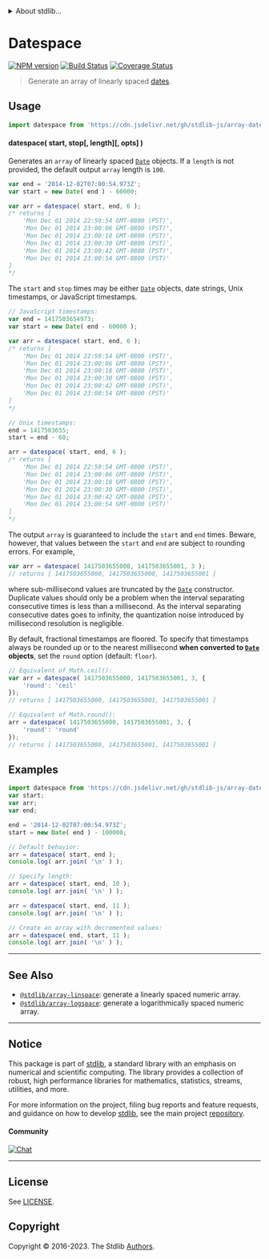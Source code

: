 <!--

@license Apache-2.0

Copyright (c) 2021 The Stdlib Authors.

Licensed under the Apache License, Version 2.0 (the "License");
you may not use this file except in compliance with the License.
You may obtain a copy of the License at

   http://www.apache.org/licenses/LICENSE-2.0

Unless required by applicable law or agreed to in writing, software
distributed under the License is distributed on an "AS IS" BASIS,
WITHOUT WARRANTIES OR CONDITIONS OF ANY KIND, either express or implied.
See the License for the specific language governing permissions and
limitations under the License.

-->


<details>
  <summary>
    About stdlib...
  </summary>
  <p>We believe in a future in which the web is a preferred environment for numerical computation. To help realize this future, we've built stdlib. stdlib is a standard library, with an emphasis on numerical and scientific computation, written in JavaScript (and C) for execution in browsers and in Node.js.</p>
  <p>The library is fully decomposable, being architected in such a way that you can swap out and mix and match APIs and functionality to cater to your exact preferences and use cases.</p>
  <p>When you use stdlib, you can be absolutely certain that you are using the most thorough, rigorous, well-written, studied, documented, tested, measured, and high-quality code out there.</p>
  <p>To join us in bringing numerical computing to the web, get started by checking us out on <a href="https://github.com/stdlib-js/stdlib">GitHub</a>, and please consider <a href="https://opencollective.com/stdlib">financially supporting stdlib</a>. We greatly appreciate your continued support!</p>
</details>

# Datespace

[![NPM version][npm-image]][npm-url] [![Build Status][test-image]][test-url] [![Coverage Status][coverage-image]][coverage-url] <!-- [![dependencies][dependencies-image]][dependencies-url] -->

> Generate an array of linearly spaced [dates][mdn-date-object].



<section class="usage">

## Usage

```javascript
import datespace from 'https://cdn.jsdelivr.net/gh/stdlib-js/array-datespace@deno/mod.js';
```

#### datespace( start, stop\[, length]\[, opts] )

Generates an `array` of linearly spaced [`Date`][mdn-date-object] objects. If a `length` is not provided, the default output `array` length is `100`.

```javascript
var end = '2014-12-02T07:00:54.973Z';
var start = new Date( end ) - 60000;

var arr = datespace( start, end, 6 );
/* returns [
    'Mon Dec 01 2014 22:59:54 GMT-0800 (PST)',
    'Mon Dec 01 2014 23:00:06 GMT-0800 (PST)',
    'Mon Dec 01 2014 23:00:18 GMT-0800 (PST)',
    'Mon Dec 01 2014 23:00:30 GMT-0800 (PST)',
    'Mon Dec 01 2014 23:00:42 GMT-0800 (PST)',
    'Mon Dec 01 2014 23:00:54 GMT-0800 (PST)'
]
*/
```

The `start` and `stop` times may be either [`Date`][mdn-date-object] objects, date strings, Unix timestamps, or JavaScript timestamps.

```javascript
// JavaScript timestamps:
var end = 1417503654973;
var start = new Date( end - 60000 );

var arr = datespace( start, end, 6 );
/* returns [
    'Mon Dec 01 2014 22:59:54 GMT-0800 (PST)',
    'Mon Dec 01 2014 23:00:06 GMT-0800 (PST)',
    'Mon Dec 01 2014 23:00:18 GMT-0800 (PST)',
    'Mon Dec 01 2014 23:00:30 GMT-0800 (PST)',
    'Mon Dec 01 2014 23:00:42 GMT-0800 (PST)',
    'Mon Dec 01 2014 23:00:54 GMT-0800 (PST)'
]
*/

// Unix timestamps:
end = 1417503655;
start = end - 60;

arr = datespace( start, end, 6 );
/* returns [
    'Mon Dec 01 2014 22:59:54 GMT-0800 (PST)',
    'Mon Dec 01 2014 23:00:06 GMT-0800 (PST)',
    'Mon Dec 01 2014 23:00:18 GMT-0800 (PST)',
    'Mon Dec 01 2014 23:00:30 GMT-0800 (PST)',
    'Mon Dec 01 2014 23:00:42 GMT-0800 (PST)',
    'Mon Dec 01 2014 23:00:54 GMT-0800 (PST)'
]
*/
```

The output `array` is guaranteed to include the `start` and `end` times. Beware, however, that values between the `start` and `end` are subject to rounding errors. For example,

```javascript
var arr = datespace( 1417503655000, 1417503655001, 3 );
// returns [ 1417503655000, 1417503655000, 1417503655001 ]
```

where sub-millisecond values are truncated by the [`Date`][mdn-date-object] constructor. Duplicate values should only be a problem when the interval separating consecutive times is less than a millisecond. As the interval separating consecutive dates goes to infinity, the quantization noise introduced by millisecond resolution is negligible.

By default, fractional timestamps are floored. To specify that timestamps always be rounded up or to the nearest millisecond **when converted to [`Date`][mdn-date-object] objects**, set the `round` option (default: `floor`).

```javascript
// Equivalent of Math.ceil():
var arr = datespace( 1417503655000, 1417503655001, 3, {
    'round': 'ceil'
});
// returns [ 1417503655000, 1417503655001, 1417503655001 ]

// Equivalent of Math.round():
arr = datespace( 1417503655000, 1417503655001, 3, {
    'round': 'round'
});
// returns [ 1417503655000, 1417503655001, 1417503655001 ]
```

</section>

<!-- /.usage -->

<section class="notes">

</section>

<!-- /.notes -->

<section class="examples">

## Examples

```javascript
import datespace from 'https://cdn.jsdelivr.net/gh/stdlib-js/array-datespace@deno/mod.js';
var start;
var arr;
var end;

end = '2014-12-02T07:00:54.973Z';
start = new Date( end ) - 100000;

// Default behavior:
arr = datespace( start, end );
console.log( arr.join( '\n' ) );

// Specify length:
arr = datespace( start, end, 10 );
console.log( arr.join( '\n' ) );

arr = datespace( start, end, 11 );
console.log( arr.join( '\n' ) );

// Create an array with decremented values:
arr = datespace( end, start, 11 );
console.log( arr.join( '\n' ) );
```

</section>

<!-- /.examples -->

<!-- Section for related `stdlib` packages. Do not manually edit this section, as it is automatically populated. -->

<section class="related">

* * *

## See Also

-   <span class="package-name">[`@stdlib/array-linspace`][@stdlib/array/linspace]</span><span class="delimiter">: </span><span class="description">generate a linearly spaced numeric array.</span>
-   <span class="package-name">[`@stdlib/array-logspace`][@stdlib/array/logspace]</span><span class="delimiter">: </span><span class="description">generate a logarithmically spaced numeric array.</span>

</section>

<!-- /.related -->

<!-- Section for all links. Make sure to keep an empty line after the `section` element and another before the `/section` close. -->


<section class="main-repo" >

* * *

## Notice

This package is part of [stdlib][stdlib], a standard library with an emphasis on numerical and scientific computing. The library provides a collection of robust, high performance libraries for mathematics, statistics, streams, utilities, and more.

For more information on the project, filing bug reports and feature requests, and guidance on how to develop [stdlib][stdlib], see the main project [repository][stdlib].

#### Community

[![Chat][chat-image]][chat-url]

---

## License

See [LICENSE][stdlib-license].


## Copyright

Copyright &copy; 2016-2023. The Stdlib [Authors][stdlib-authors].

</section>

<!-- /.stdlib -->

<!-- Section for all links. Make sure to keep an empty line after the `section` element and another before the `/section` close. -->

<section class="links">

[npm-image]: http://img.shields.io/npm/v/@stdlib/array-datespace.svg
[npm-url]: https://npmjs.org/package/@stdlib/array-datespace

[test-image]: https://github.com/stdlib-js/array-datespace/actions/workflows/test.yml/badge.svg?branch=v0.1.0
[test-url]: https://github.com/stdlib-js/array-datespace/actions/workflows/test.yml?query=branch:v0.1.0

[coverage-image]: https://img.shields.io/codecov/c/github/stdlib-js/array-datespace/main.svg
[coverage-url]: https://codecov.io/github/stdlib-js/array-datespace?branch=main

<!--

[dependencies-image]: https://img.shields.io/david/stdlib-js/array-datespace.svg
[dependencies-url]: https://david-dm.org/stdlib-js/array-datespace/main

-->

[chat-image]: https://img.shields.io/gitter/room/stdlib-js/stdlib.svg
[chat-url]: https://app.gitter.im/#/room/#stdlib-js_stdlib:gitter.im

[stdlib]: https://github.com/stdlib-js/stdlib

[stdlib-authors]: https://github.com/stdlib-js/stdlib/graphs/contributors

[umd]: https://github.com/umdjs/umd
[es-module]: https://developer.mozilla.org/en-US/docs/Web/JavaScript/Guide/Modules

[deno-url]: https://github.com/stdlib-js/array-datespace/tree/deno
[umd-url]: https://github.com/stdlib-js/array-datespace/tree/umd
[esm-url]: https://github.com/stdlib-js/array-datespace/tree/esm
[branches-url]: https://github.com/stdlib-js/array-datespace/blob/main/branches.md

[stdlib-license]: https://raw.githubusercontent.com/stdlib-js/array-datespace/main/LICENSE

[mdn-date-object]: https://developer.mozilla.org/en-US/docs/Web/JavaScript/Reference/Global_Objects/Date

<!-- <related-links> -->

[@stdlib/array/linspace]: https://github.com/stdlib-js/array-linspace/tree/deno

[@stdlib/array/logspace]: https://github.com/stdlib-js/array-logspace/tree/deno

<!-- </related-links> -->

</section>

<!-- /.links -->
